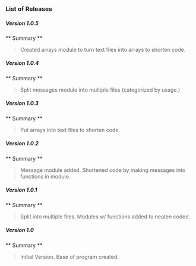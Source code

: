### List of Releases

##### Version 1.0.5
** Summary **
> Created arrays module to turn text files into arrays to shorten code.

##### Version 1.0.4
** Summary **
> Split messages module into multiple files (categorized by usage.)

##### Version 1.0.3
** Summary **
> Put arrays into text files to shorten code.

##### Version 1.0.2
** Summary **
> Message module added. Shortened code by making messages into functions in module.

##### Version 1.0.1
** Summary **
> Split into multiple files. Modules w/ functions added to neaten coded.

##### Version 1.0
** Summary **
> Initial Version. Base of program created.
